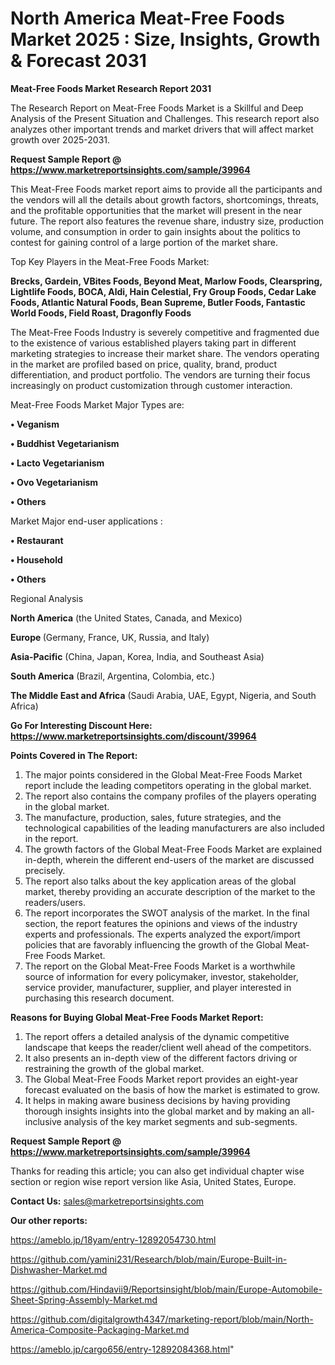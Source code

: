 # North America Meat-Free Foods Market 2025 : Size, Insights, Growth & Forecast 2031

<strong>Meat-Free Foods Market Research Report 2031</strong>

The Research Report on Meat-Free Foods Market is a Skillful and Deep Analysis of the Present Situation and Challenges. This research report also analyzes other important trends and market drivers that will affect market growth over 2025-2031.

<strong>Request Sample Report @ <a href=https://www.marketreportsinsights.com/sample/39964>https://www.marketreportsinsights.com/sample/39964</a></strong>

This Meat-Free Foods market report aims to provide all the participants and the vendors will all the details about growth factors, shortcomings, threats, and the profitable opportunities that the market will present in the near future. The report also features the revenue share, industry size, production volume, and consumption in order to gain insights about the politics to contest for gaining control of a large portion of the market share.

Top Key Players in the Meat-Free Foods Market:

<strong>Brecks, Gardein, VBites Foods, Beyond Meat, Marlow Foods, Clearspring, Lightlife Foods, BOCA, Aldi, Hain Celestial, Fry Group Foods, Cedar Lake Foods, Atlantic Natural Foods, Bean Supreme, Butler Foods, Fantastic World Foods, Field Roast, Dragonfly Foods</strong>

The Meat-Free Foods Industry is severely competitive and fragmented due to the existence of various established players taking part in different marketing strategies to increase their market share. The vendors operating in the market are profiled based on price, quality, brand, product differentiation, and product portfolio. The vendors are turning their focus increasingly on product customization through customer interaction.

Meat-Free Foods Market Major Types are:

<strong>•  Veganism

•  Buddhist Vegetarianism

•  Lacto Vegetarianism

•  Ovo Vegetarianism

•  Others</strong>

Market Major end-user applications :

<strong>•  Restaurant

•  Household

•  Others</strong>

Regional Analysis

</u><strong><b>North America</b></strong> (the United States, Canada, and Mexico)

<strong><b>Europe </b></strong>(Germany, France, UK, Russia, and Italy)

<strong><b>Asia-Pacific</b></strong> (China, Japan, Korea, India, and Southeast Asia)

<strong><b>South America</b></strong> (Brazil, Argentina, Colombia, etc.)

<strong><b>The Middle East and Africa</b></strong> (Saudi Arabia, UAE, Egypt, Nigeria, and South Africa)

<strong>Go For Interesting Discount Here: <a href=https://www.marketreportsinsights.com/discount/39964>https://www.marketreportsinsights.com/discount/39964</a></strong>

<strong>Points Covered in The Report:</strong>
<ol>
  <li>The major points considered in the Global Meat-Free Foods Market report include the leading competitors operating in the global market.</li>
  <li>The report also contains the company profiles of the players operating in the global market.</li>
  <li>The manufacture, production, sales, future strategies, and the technological capabilities of the leading manufacturers are also included in the report.</li>
  <li>The growth factors of the Global Meat-Free Foods Market are explained in-depth, wherein the different end-users of the market are discussed precisely.</li>
  <li>The report also talks about the key application areas of the global market, thereby providing an accurate description of the market to the readers/users.</li>
  <li>The report incorporates the SWOT analysis of the market. In the final section, the report features the opinions and views of the industry experts and professionals. The experts analyzed the export/import policies that are favorably influencing the growth of the Global Meat-Free Foods Market.</li>
  <li>The report on the Global Meat-Free Foods Market is a worthwhile source of information for every policymaker, investor, stakeholder, service provider, manufacturer, supplier, and player interested in purchasing this research document.</li>
</ol>
<strong>Reasons for Buying Global Meat-Free Foods Market Report:</strong>

<ol>
  <li>The report offers a detailed analysis of the dynamic competitive landscape that keeps the reader/client well ahead of the competitors.</li>
  <li>It also presents an in-depth view of the different factors driving or restraining the growth of the global market.</li>
  <li>The Global Meat-Free Foods Market report provides an eight-year forecast evaluated on the basis of how the market is estimated to grow.</li>
  <li>It helps in making aware business decisions by having providing thorough insights insights into the global market and by making an all-inclusive analysis of the key market segments and sub-segments.</li>
</ol>
<strong>Request Sample Report @ <a href=https://www.marketreportsinsights.com/sample/39964>https://www.marketreportsinsights.com/sample/39964</a></strong>


Thanks for reading this article; you can also get individual chapter wise section or region wise report version like Asia, United States, Europe.

<strong>Contact Us:</strong>
sales@marketreportsinsights.com

<strong>Our other reports:</strong>

<a href=https://ameblo.jp/18yam/entry-12892054730.html>https://ameblo.jp/18yam/entry-12892054730.html</a>

<a href=https://github.com/yamini231/Research/blob/main/Europe-Built-in-Dishwasher-Market.md>https://github.com/yamini231/Research/blob/main/Europe-Built-in-Dishwasher-Market.md</a>

<a href=https://github.com/Hindavii9/Reportsinsight/blob/main/Europe-Automobile-Sheet-Spring-Assembly-Market.md>https://github.com/Hindavii9/Reportsinsight/blob/main/Europe-Automobile-Sheet-Spring-Assembly-Market.md</a>

<a href=https://github.com/digitalgrowth4347/marketing-report/blob/main/North-America-Composite-Packaging-Market.md>https://github.com/digitalgrowth4347/marketing-report/blob/main/North-America-Composite-Packaging-Market.md</a>

<a href=https://ameblo.jp/cargo656/entry-12892084368.html>https://ameblo.jp/cargo656/entry-12892084368.html</a>"
